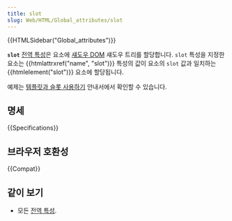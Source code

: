 ```yaml
---
title: slot
slug: Web/HTML/Global_attributes/slot
---
```


{{HTMLSidebar("Global_attributes")}}

**`slot`** [전역 특성](/ko/docs/Web/HTML/Global_attributes)은 요소에 [섀도우 DOM](/ko/docs/Web/Web_Components/Using_shadow_DOM) 섀도우 트리를 할당합니다. `slot` 특성을 지정한 요소는 {{htmlattrxref("name", "slot")}} 특성의 값이 요소의 `slot` 값과 일치하는 {{htmlelement("slot")}} 요소에 할당됩니다.

예제는 [템플릿과 슬롯 사용하기](/ko/docs/Web/Web_Components/Using_templates_and_slots) 안내서에서 확인할 수 있습니다.

## 명세

{{Specifications}}

## 브라우저 호환성

{{Compat}}

## 같이 보기

- 모든 [전역 특성](/ko/docs/Web/HTML/Global_attributes).
